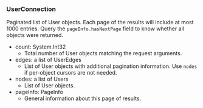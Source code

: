 ### UserConnection
Paginated list of User objects. Each page of the results will include at most 1000 entries. Query the `pageInfo.hasNextPage` field to know whether all objects were returned.

- count: System.Int32
  - Total number of User objects matching the request arguments.
- edges: a list of UserEdges
  - List of User objects with additional pagination information. Use `nodes` if per-object cursors are not needed.
- nodes: a list of Users
  - List of User objects.
- pageInfo: PageInfo
  - General information about this page of results.
